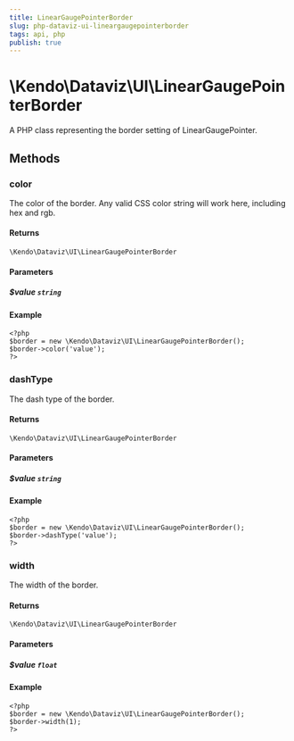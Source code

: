 ```yaml
---
title: LinearGaugePointerBorder
slug: php-dataviz-ui-lineargaugepointerborder
tags: api, php
publish: true
---
```


# \Kendo\Dataviz\UI\LinearGaugePointerBorder

A PHP class representing the border setting of LinearGaugePointer.


## Methods

### color
The color of the border.
Any valid CSS color string will work here, including hex and rgb.

#### Returns
`\Kendo\Dataviz\UI\LinearGaugePointerBorder`

#### Parameters

##### $value `string`



#### Example 
    <?php
    $border = new \Kendo\Dataviz\UI\LinearGaugePointerBorder();
    $border->color('value');
    ?>

### dashType
The dash type of the border.

#### Returns
`\Kendo\Dataviz\UI\LinearGaugePointerBorder`

#### Parameters

##### $value `string`



#### Example 
    <?php
    $border = new \Kendo\Dataviz\UI\LinearGaugePointerBorder();
    $border->dashType('value');
    ?>

### width
The width of the border.

#### Returns
`\Kendo\Dataviz\UI\LinearGaugePointerBorder`

#### Parameters

##### $value `float`



#### Example 
    <?php
    $border = new \Kendo\Dataviz\UI\LinearGaugePointerBorder();
    $border->width(1);
    ?>

